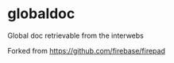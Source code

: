 # globaldoc
Global doc retrievable from the interwebs

Forked from https://github.com/firebase/firepad
